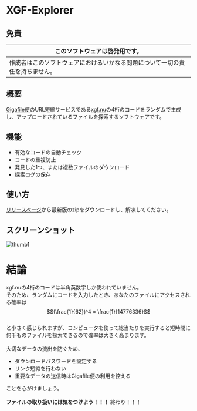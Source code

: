 # XGF-Explorer
## 免責
| このソフトウェアは**啓発用**です。 |
| ----------------------------- |
| 作成者はこのソフトウェアにおけるいかなる問題について一切の責任を持ちません。 |

## 概要
[Gigafile便](https://gigafile.nu)のURL短縮サービスである[xgf.nu](https://xgf.nu)の4桁のコードをランダムで生成し、アップロードされているファイルを探索するソフトウェアです。

## 機能
- 有効なコードの自動チェック
- コードの重複防止
- 発見した1つ、または複数ファイルのダウンロード
- 探索ログの保存

## 使い方
[リリースページ](https://github.com/Nodoka4318/XGF-Explorer/Releases)から最新版のzipをダウンロードし、解凍してください。

## スクリーンショット
![thumb1](https://user-images.githubusercontent.com/78198198/197372715-efaf1c17-6394-4845-8f41-6af4a31781d3.png)

# 結論
xgf.nuの4桁のコードは半角英数字しか使われていません。\
そのため、ランダムにコードを入力したとき、あなたのファイルにアクセスされる確率は
$$(\frac{1}{62})^4 = \frac{1}{14776336}$$ \
と小さく感じられますが、コンピュータを使って総当たりを実行すると短時間に何千ものファイルを探索できるので確率は大きく高まります。\
\
大切なデータの流出を防ぐため、
- ダウンロードパスワードを設定する
- リンク短縮を行わない
- 重要なデータの送信時はGigafile便の利用を控える

ことを心がけましょう。\
\
**ファイルの取り扱いには気をつけよう！！！** 終わり！！！ 
